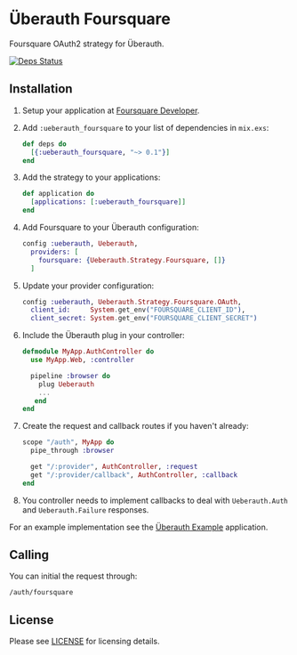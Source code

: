 # Überauth Foursquare

Foursquare OAuth2 strategy for Überauth.

[![Deps Status](https://beta.hexfaktor.org/badge/all/github/borodiychuk/ueberauth_foursquare.svg)](https://beta.hexfaktor.org/github/borodiychuk/ueberauth_foursquare)


## Installation

1. Setup your application at [Foursquare Developer](https://developer.foursquare.com/).

1. Add `:ueberauth_foursquare` to your list of dependencies in `mix.exs`:

    ```elixir
    def deps do
      [{:ueberauth_foursquare, "~> 0.1"}]
    end
    ```

1. Add the strategy to your applications:

    ```elixir
    def application do
      [applications: [:ueberauth_foursquare]]
    end
    ```

1. Add Foursquare to your Überauth configuration:

    ```elixir
    config :ueberauth, Ueberauth,
      providers: [
        foursquare: {Ueberauth.Strategy.Foursquare, []}
      ]
    ```

1.  Update your provider configuration:

    ```elixir
    config :ueberauth, Ueberauth.Strategy.Foursquare.OAuth,
      client_id:     System.get_env("FOURSQUARE_CLIENT_ID"),
      client_secret: System.get_env("FOURSQUARE_CLIENT_SECRET")
    ```

1.  Include the Überauth plug in your controller:

    ```elixir
    defmodule MyApp.AuthController do
      use MyApp.Web, :controller

      pipeline :browser do
        plug Ueberauth
        ...
       end
    end
    ```

1.  Create the request and callback routes if you haven't already:

    ```elixir
    scope "/auth", MyApp do
      pipe_through :browser

      get "/:provider", AuthController, :request
      get "/:provider/callback", AuthController, :callback
    end
    ```

1. You controller needs to implement callbacks to deal with `Ueberauth.Auth` and `Ueberauth.Failure` responses.

For an example implementation see the [Überauth Example](https://github.com/ueberauth/ueberauth_example) application.

## Calling

You can initial the request through:

    /auth/foursquare

## License

Please see [LICENSE](https://github.com/borodiychuk/ueberauth_foursquare/blob/master/LICENSE) for licensing details.
